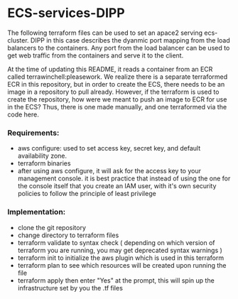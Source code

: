 # ECS-services-DIPP

The following terraform files can be used to set an apace2 serving ecs-cluster.
DIPP in this case describes the dyanmic port mapping from the load balancers to the containers.
Any port from the load balancer can be used to get web traffic from the containers and serve it to the client.

At the time of updating this README, it reads a container from an ECR called terrawinchell:pleasework.
We realize there is a separate terraformed ECR in this repository, but in order to create the ECS, there needs to be an image in a repository to pull already.
However, if the terraform is used to create the repository, how were we meant to push an image to ECR for use in the ECS?
Thus, there is one made manually, and one terraformed via the code here.

### Requirements:
- aws configure: used to set access key, secret key, and default availability zone.
- terraform binaries
- after using aws configure, it will ask for the access key to your management console. it is best practice that instead of using the one for the console itself that you create an IAM user, with it's own security policies to follow the principle of least privilege

### Implementation:
- clone the git repository
- change directory to terraform files
- terraform validate to syntax check ( depending on which version of terraform you are running, you may get deprecated syntax warnings )
- terraform init to initialize the aws plugin which is used in this terraform
- terraform plan to see which resources will be created upon running the file
- terraform apply then enter "Yes" at the prompt, this will spin up the infrastructure set by you the .tf files
